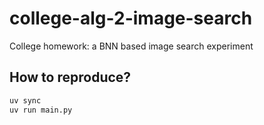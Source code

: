 # college-alg-2-image-search

College homework: a BNN based image search experiment

## How to reproduce?

```bash
uv sync
uv run main.py
```
